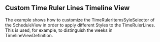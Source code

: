 ## Custom Time Ruler Lines Timeline View
The example shows how to customize the TimeRulerItemsSyleSelector of the ScheduleView in order to apply different Styles to the TimeRulerLines. This is used, for example, to distinguish the weeks in TimelineViewDefinition. 

[//]: <keywords: timeruleritemssyleselector, distinguish, weeks>